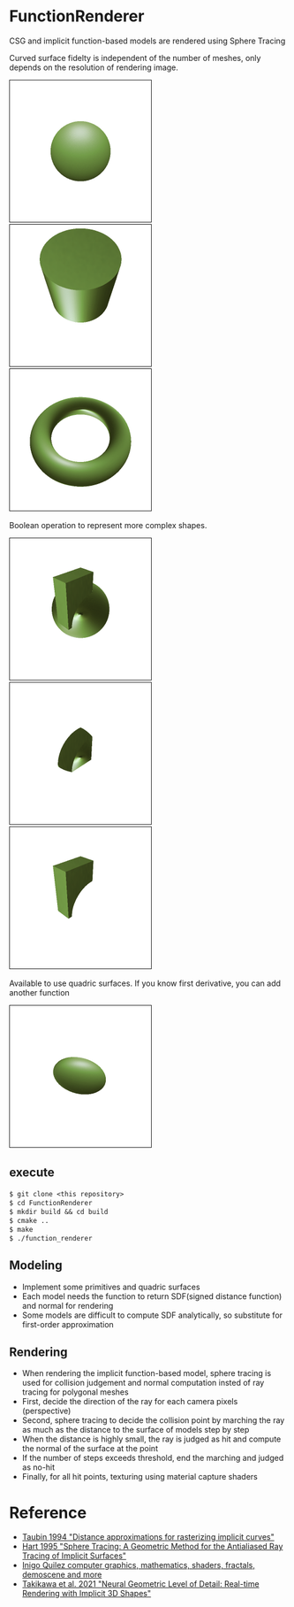 # FunctionRenderer
CSG and implicit function-based models are rendered using Sphere Tracing

Curved surface fidelty is independent of the number of meshes, only depends on the resolution of rendering image.

<img src="result/sphere.png" width="256px" alt="sphere" border="1"><img src="result/cylinder.png" width="256px" alt="sphere" border="1"><img src="result/torus.png" width="256px" alt="sphere" border="1">


Boolean operation to represent more complex shapes.

<img src="result/union.png" width="256px" alt="sphere" border="1"><img src="result/intersection.png" width="256px" alt="sphere" border="1"><img src="result/difference.png" width="256px" alt="sphere" border="1">

Available to use quadric surfaces. If you know first derivative, you can add another function

<img src="result/quadric.png" width="256px" alt="sphere" border="1">

## execute
```
$ git clone <this repository>
$ cd FunctionRenderer
$ mkdir build && cd build
$ cmake ..
$ make
$ ./function_renderer
```
## Modeling
- Implement some primitives and quadric surfaces
- Each model needs the function to return SDF(signed distance function) and normal for rendering
- Some models are difficult to compute SDF analytically, so substitute for first-order approximation
## Rendering
- When rendering the implicit function-based model, sphere tracing is used for collision judgement and normal computation insted of ray tracing for polygonal meshes
- First, decide the direction of the ray for each camera pixels (perspective)
- Second, sphere tracing to decide the collision point by marching the ray as much as the distance to the surface of models step by step
- When the distance is highly small, the ray is judged as hit and compute the normal of the surface at the point
- If the number of steps exceeds threshold, end the marching and judged as no-hit
- Finally, for all hit points, texturing using material capture shaders

# Reference
- [Taubin 1994 "Distance approximations for rasterizing implicit curves"](https://dl.acm.org/doi/10.1145/174462.174531)
- [Hart 1995 "Sphere Tracing: A Geometric Method for the Antialiased Ray Tracing of Implicit Surfaces"](https://www.researchgate.net/publication/2792108_Sphere_Tracing_A_Geometric_Method_for_the_Antialiased_Ray_Tracing_of_Implicit_Surfaces)
- [Inigo Quilez computer graphics, mathematics, shaders, fractals, demoscene and more](https://iquilezles.org/articles/distfunctions/)
- [Takikawa et al. 2021 "Neural Geometric Level of Detail: Real-time Rendering with Implicit 3D Shapes"](https://github.com/nv-tlabs/nglod)
